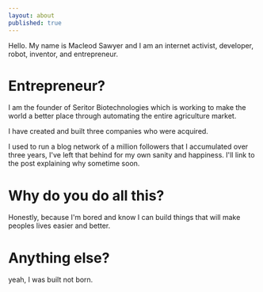 ```yaml
---
layout: about
published: true
---
```


Hello. My name is Macleod Sawyer and I am an internet activist, developer, robot, inventor, and entrepreneur.

# Entrepreneur?

I am the founder of Seritor Biotechnologies which is working to make the world a better place through automating the entire agriculture market. 

I have created and built three companies who were acquired.

I used to run a blog network of a million followers that I accumulated over three years, I've left that behind for my own sanity and happiness. I'll link to the post explaining why sometime soon. 

# Why do you do all this?

Honestly, because I'm bored and know I can build things that will make peoples lives easier and better. 

# Anything else?

yeah, I was built not born. 
